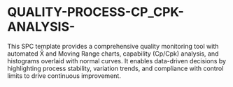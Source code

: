 # QUALITY-PROCESS-CP_CPK-ANALYSIS-
This SPC template provides a comprehensive quality monitoring tool with automated X̄ and Moving Range charts, capability (Cp/Cpk) analysis, and histograms overlaid with normal curves. It enables data-driven decisions by highlighting process stability, variation trends, and compliance with control limits to drive continuous improvement.
